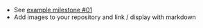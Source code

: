 * See [example milestone #01](https://github.com/nyu-csci-ua-0480-008-spring-2017/final-project-example)
* Add images to your repository and link / display with markdown
